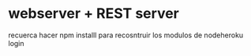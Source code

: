 # webserver + REST server

recuerca hacer npm installl para recosntruir los modulos de nodeheroku login